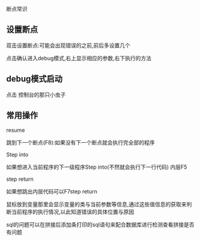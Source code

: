 断点常识

## 设置断点

双击设置断点:可能会出现错误的之前,前后多设置几个

点击确认进入debug模式,右上显示相应的参数,右下执行的方法

## debug模式启动

点击 控制台的那只小虫子

## 常用操作

resume

跳到下一个断点(F8):如果没有下一个断点就会执行完全部的程序

Step into

如果想进入当前程序的下一级程序Step into(不然就会执行下一行代码) 内层F5

step return

如果想跳出内层代码可以F7step return

鼠标放到变量那里会显示变量的类与当前参数等信息,通过这些值信息的获取来判断当前程序的执行情况,以此知道错误的具体位置与原因

sql的问题可以在拼接后添加条打印的sql语句来配合数据库进行检测查看拼接是否有问题